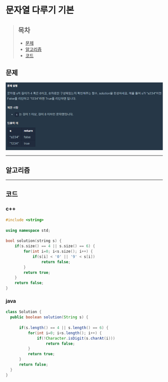 # 문자열 다루기 기본

> ## 목차
> * [문제](#문제)
> * [알고리즘](#알고리즘)
> * [코드](#코드)

## 문제
![문제](https://github.com/ryusehui/algorithm/blob/master/programmers/level1/problems/%EB%AC%B8%EC%9E%90%EC%97%B4%20%EB%8B%A4%EB%A3%A8%EA%B8%B0%20%EA%B8%B0%EB%B3%B8.PNG)
<hr/>

## 알고리즘

<hr/>

## 코드
### c++
```c++
#include <string>
 
using namespace std;
 
bool solution(string s) {
    if(s.size() == 4 || s.size() == 6) {
        for(int i=0; i<s.size(); i++) {
            if(s[i] < '0' || '9' < s[i])
                return false;
        }
        return true;
    }
    return false;
}
```

### java
```java
class Solution {
  public boolean solution(String s) {
      
      if(s.length() == 4 || s.length() == 6) {
          for(int i=0; i<s.length(); i++) {
              if(!Character.isDigit(s.charAt(i)))
                  return false;
          }
          return true;
      }
      return false;
  }
}
```
